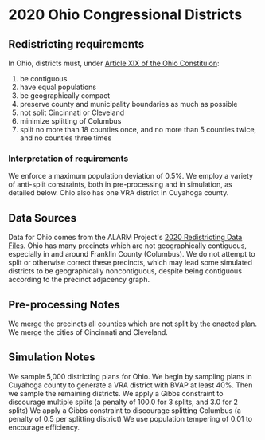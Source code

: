 # 2020 Ohio Congressional Districts

## Redistricting requirements
In Ohio, districts must, under [Article XIX of the Ohio Constituion](https://www.legislature.ohio.gov/laws/ohio-constitution/article?id=19):

1. be contiguous
1. have equal populations
1. be geographically compact
1. preserve county and municipality boundaries as much as possible
1. not split Cincinnati or Cleveland
1. minimize splitting of Columbus
1. split no more than 18 counties once, and no more than 5 counties twice, and no counties three times


### Interpretation of requirements
We enforce a maximum population deviation of 0.5%.
We employ a variety of anti-split constraints, both in pre-processing and in simulation, as detailed below.
Ohio also has one VRA district in Cuyahoga county.

## Data Sources
Data for Ohio comes from the ALARM Project's [2020 Redistricting Data Files](https://alarm-redist.github.io/posts/2021-08-10-census-2020/).
Ohio has many precincts which are not geographically contiguous, especially in and around Franklin County (Columbus). We do not attempt to split or otherwise correct these precincts, which may lead some simulated districts to be geographically noncontiguous, despite being contiguous according to the precinct adjacency graph.

## Pre-processing Notes
We merge the precincts all counties which are not split by the enacted plan.
We merge the cities of Cincinnati and Cleveland.

## Simulation Notes
We sample 5,000 districting plans for Ohio.
We begin by sampling plans in Cuyahoga county to generate a VRA district with BVAP at least 40%. Then we sample the remaining districts.
We apply a Gibbs constraint to discourage multiple splits (a penalty of 100.0 for 3 splits, and 3.0 for 2 splits)
We apply a Gibbs constraint to discourage splitting Columbus (a penalty of 0.5 per splitting district)
We use population tempering of 0.01 to encourage efficiency.
